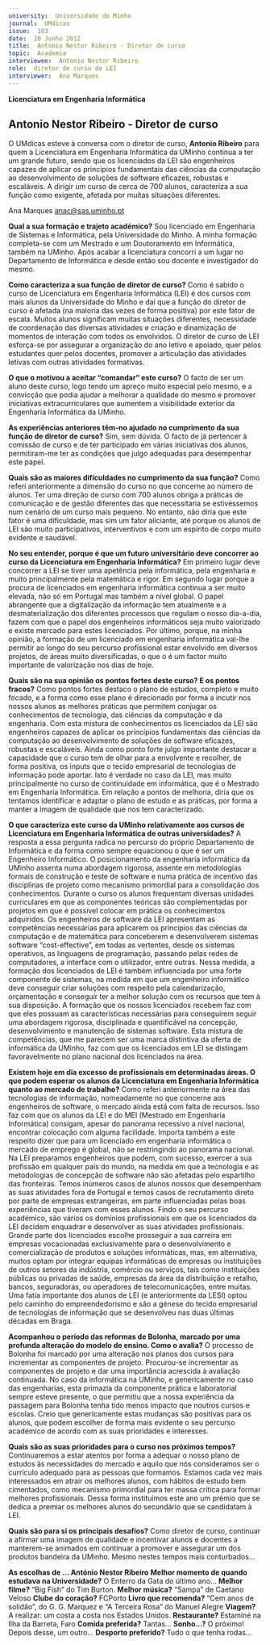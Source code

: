 ```yaml
---
university:  Universidade do Minho
journal:  UMdicas
issue:  103
date:  20 Junho 2012
title:  Antonio Nestor Ribeiro - Diretor de curso
topic:  Academia
interviewee:  Antonio Nestor Ribeiro
role:  diretor de curso de LEI
interviewer:  Ana Marques
---
```



**Licenciatura em Engenharia Informática**

## Antonio Nestor Ribeiro - Diretor de curso

O UMdicas esteve à conversa com o diretor de curso, **Antonio Ribeiro** para quem a Licenciatura em Engenharia Informática da UMinho continua a ter um grande futuro, sendo que os licenciados da LEI são engenheiros capazes de aplicar os princípios fundamentais das ciências da computação ao desenvolvimento de soluções de software eficazes, robustas e escaláveis. A dirigir um curso de cerca de 700 alunos, caracteriza a sua função como exigente, afetada por muitas situações diferentes.

Ana Marques
anac@sas.uminho.pt

**Qual a sua formação e trajeto académico?**
Sou licenciado em Engenharia de Sistemas e Informática, pela Universidade do Minho. A minha formação completa-se com um Mestrado e um Doutoramento em Informática, também na UMinho. Após acabar a licenciatura concorri a um lugar no Departamento de Informática e desde então sou docente e investigador do mesmo.

**Como caracteriza a sua função de diretor de curso?**
Como é sabido o curso de Licenciatura em Engenharia Informática (LEI) é dos cursos com mais alunos da Universidade do Minho e daí que a função do diretor de curso é afetada (na maioria das vezes de forma positiva) por este fator de escala. Muitos alunos significam muitas situações diferentes, necessidade de coordenação das diversas atividades e criação e dinamização de momentos de interação com todos os envolvidos. O diretor de curso de LEI esforça-se por assegurar a organização do ano letivo e apoiado, quer pelos estudantes quer pelos docentes, promover a articulação das atividades letivas com outras atividades formativas.

**O que o motivou a aceitar “comandar” este curso?**
O facto de ser um aluno deste curso, logo tendo um apreço muito especial pelo mesmo, e a convicção que podia ajudar a melhorar a qualidade do mesmo e promover iniciativas extracurriculares que aumentem a visibilidade exterior da Engenharia Informática da UMinho.

**As experiências anteriores têm-no ajudado no cumprimento da sua função de diretor de curso?**
Sim, sem dúvida. O facto de já pertencer à comissão de curso e de ter participado em várias iniciativas dos alunos, permitiram-me ter as condições que julgo adequadas para desempenhar este papel.

**Quais são as maiores dificuldades no cumprimento da sua função?**
Como referi anteriormente a dimensão do curso no que concerne ao número de alunos. Ter uma direção de curso com 700 alunos obriga a práticas de comunicação e de gestão diferentes das que necessitaria se estivéssemos num cenário de um curso mais pequeno.
No entanto, não diria que este fator é uma dificuldade, mas sim um fator aliciante, até porque os alunos de LEI são muito participativos, interventivos e com um espírito de corpo muito evidente e saudável.

**No seu entender, porque é que um futuro universitário deve concorrer ao curso da Licenciatura em Engenharia Informática?**
Em primeiro lugar deve concorrer a LEI se tiver uma apetência pela informática, pela engenharia e muito principalmente pela matemática e rigor.
Em segundo lugar porque a procura de licenciados em engenharia informática continua a ser muito elevada, não só em Portugal mas também a nível global. 
O papel abrangente que a digitalização da informação tem atualmente e a desmaterialização dos diferentes processos que regulam o nosso dia-a-dia, fazem com que o papel dos engenheiros informáticos seja muito valorizado e existe mercado para estes licenciados.
Por último, porque, na minha opinião, a formação de um licenciado em engenharia informática vai-lhe permitir ao longo do seu percurso profissional estar envolvido em diversos projetos, de áreas muito diversificadas, o que o é um factor muito importante de valorização nos dias de hoje.

**Quais são na sua opinião os pontos fortes deste curso? E os pontos fracos?**
Como pontos fortes destaco o plano de estudos, completo e muito focado, e a forma como esse plano é direcionado por forma a incutir nos nossos alunos as melhores práticas que permitem conjugar os conhecimentos de tecnologia, das ciências da computação e da engenharia. Com esta mistura de conhecimentos os licenciados da LEI são engenheiros capazes de aplicar os princípios fundamentais das ciências da computação ao desenvolvimento de soluções de software eficazes, robustas e escaláveis.
Ainda como ponto forte julgo importante destacar a capacidade que o curso tem de olhar para a envolvente e recolher, de forma positiva, os inputs que o tecido empresarial de tecnologias de informação pode aportar.
Isto é verdade no caso da LEI, mas muito principalmente no curso de continuidade em informática, que é o Mestrado em Engenharia Informática.
Em relação a pontos de melhoria, diria que os tentamos identificar e adaptar o plano de estudo e as práticas, por forma a manter a imagem de qualidade que nos tem caracterizado.

**O que caracteriza este curso da UMinho relativamente aos cursos de Licenciatura em Engenharia Informática de outras universidades?**
A resposta a essa pergunta radica no percurso do próprio Departamento de Informática e da forma como sempre equacionou o que é ser um Engenheiro Informático. O posicionamento da engenharia informática da UMinho assenta numa abordagem rigorosa, assente em metodologias formais de construção e teste de software e numa prática de incentivo das disciplinas de projeto como mecanismo primordial para a consolidação dos conhecimentos. Durante o curso os alunos frequentam diversas unidades curriculares em que as componentes teóricas são complementadas por projetos em que é possível colocar em prática os conhecimentos adquiridos. Os engenheiros de software da LEI apresentam as competências necessárias para aplicarem os princípios das ciências da computação e de matemática para conceberem e desenvolverem sistemas software “cost-effective”, em todas as vertentes, desde os sistemas operativos, as linguagens de programação, passando pelas redes de computadores, a interface com o utilizador, entre outras.
Nessa medida, a formação dos licenciados de LEI é também influenciada por uma forte componente de sistemas, na medida em que um engenheiro informático deve conseguir criar soluções com respeito pela calendarização, orçamentação e conseguir ter a melhor solução com os recursos que tem à sua disposição.
A formação que os nossos licenciados recebem faz com que eles possuam as características necessárias para conseguirem seguir uma abordagem rigorosa, disciplinada e quantificável na concepção, desenvolvimento e manutenção de sistemas software. Esta mistura de competências, que me parecem ser uma marca distintiva da oferta de informática da UMinho, faz com que os licenciados em LEI se distingam favoravelmente no plano nacional dos licenciados na área.

**Existem hoje em dia excesso de profissionais em determinadas áreas. O que podem esperar os alunos da Licenciatura em Engenharia Informática quanto ao mercado de trabalho?**
Como referi anteriormente na área das tecnologias de informação, nomeadamente no que concerne aos engenheiros de software, o mercado ainda está com falta de recursos. Isso faz com que os alunos da LEI e do MEI (Mestrado em Engenharia Informática) consigam, apesar do panorama recessivo a nível nacional, encontrar colocação com alguma facilidade.
Importa também a este respeito dizer que para um licenciado em engenharia informática o mercado de emprego é global, não se restringindo ao panorama nacional. Na LEI preparamos engenheiros que podem, com sucesso, exercer a sua profissão em qualquer país do mundo, na medida em que a tecnologia e as metodologias de concepção de software não são afetadas pelo espartilho das fronteiras. Temos inúmeros casos de alunos nossos que desempenham as suas atividades fora de Portugal e temos casos de recrutamento direto por parte de empresas estrangeiras, em parte influenciadas pelas boas experiências que tiveram com esses alunos.
Findo o seu percurso académico, são vários os domínios profissionais em que os licenciados da LEI decidem enquadrar e desenvolver as suas atividades profissionais. Grande parte dos licenciados escolhe prosseguir a sua carreira em empresas vocacionadas exclusivamente para o desenvolvimento e comercialização de produtos e soluções informáticas, mas, em alternativa, muitos optam por integrar equipas informáticas de empresas ou instituições de outros setores da indústria, comércio ou serviços, tais como instituições públicas ou privadas de saúde, empresas da área da distribuição e retalho, bancos, seguradoras, ou operadores de telecomunicações, entre muitas.
Uma fatia importante dos alunos de LEI (e anteriormente da LESI) optou pelo caminho do empreendedorismo e são a génese do tecido empresarial de tecnologias de informação que se desenvolveu nas duas últimas décadas em Braga.

**Acompanhou o período das reformas de Bolonha, marcado por uma profunda alteração do modelo de ensino. Como o avalia?**
O processo de Bolonha foi marcado por uma alteração nos planos dos cursos para incrementar as componentes de projeto. Procurou-se incrementar as componentes de projeto e dar uma importância acrescida à avaliação continuada.
No caso da informática na UMinho, e genericamente no caso das engenharias, esta primazia da componente prática e laboratorial sempre esteve presente, o que permitiu que a nossa experiência da passagem para Bolonha tenha tido menos impacto que noutros cursos e escolas.
Creio que genericamente estas mudanças são positivas para os alunos, que podem escolher de forma mais evidente o seu percurso académico de acordo com as suas prioridades e interesses.

**Quais são as suas prioridades para o curso nos próximos tempos?**
Continuaremos a estar atentos por forma a adequar o nosso plano de estudos às necessidades do mercado e aquilo que nós consideramos ser o currículo adequado para as pessoas que formamos. Estamos cada vez mais interessados em atrair os melhores alunos, com hábitos de estudo bem cimentados, como mecanismo primordial para ter massa crítica para formar melhores profissionais. Dessa forma instituímos este ano um prémio que se dedica a premiar os melhores alunos do secundário que se candidatam à LEI.

**Quais são para si os principais desafios?**
Como diretor de curso, continuar a afirmar uma imagem de qualidade e incentivar alunos e docentes a manterem-se animados em continuar a promover e assegurar um dos produtos bandeira da UMinho. Mesmo nestes tempos mais conturbados...

**As escolhas de … António Nestor Ribeiro**
**Melhor momento de quando estudava na Universidade?** O Enterro da Gata do último ano...
**Melhor filme?** “Big Fish” do Tim Burton.
**Melhor música?** “Sampa” de Caetano Veloso
**Clube do coração?** FCPorto
**Livro que recomenda?** “Cem anos de solidão”, do G. G. Marquez e “A Terceira Rosa” do Manuel Alegre
**Viagem?** A realizar: um costa a costa nos Estados Unidos.
**Restaurante?** Estaminé na Ilha da Barreta, Faro
**Comida preferida?** Tantas...
**Sonho…?** O próximo! Depois desse, um outro...
**Desporto preferido?** Tudo o que tenha rodas...

